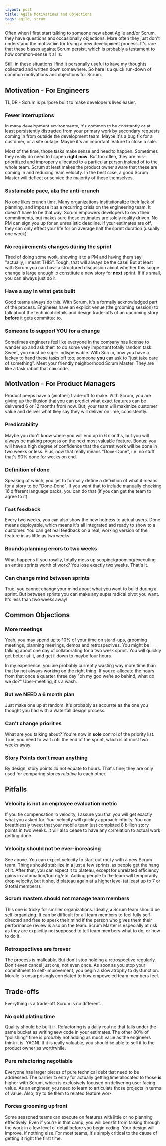 ```yaml
---
layout: post
title: Agile Motivations and Objections
tags: agile, scrum
---
```


Often when I first start talking to someone new about Agile and/or Scrum, they have questions and occasionally objections. More often they just don't understand the motivation for trying a new development process. It's rare that these biases against Scrum persist, which is probably a testament to how common-sense it all is.

Still, in these situations I find it personally useful to have my thoughts collected and written down somewhere. So here is a quick run-down of common motivations and objections for Scrum.

## Motivation - For Engineers

TL;DR - Scrum is purpose built to make developer's lives easier.

### Fewer interruptions

In many development environments, it's common to be constantly or at least persistently distracted from your primary work by secondary requests coming in from outside the development team. Maybe it's a bug fix for a customer, or a site outage. Maybe it's an important feature to close a sale.

Most of the time, those tasks make sense and need to happen. Sometimes they really do need to happen **right now**. But too often, they are mis-prioritized and improperly allocated to a particular person instead of to the whole team. Scrum at least makes the product owner aware that these are coming in and reducing team velocity. In the best case, a good Scrum Master will deflect or service the majority of these themselves.

### Sustainable pace, aka the anti-crunch

No one likes crunch time. Many organizations institutionalize their lack of planning, and impose it as a recurring crisis on the engineering team. It doesn't have to be that way. Scrum empowers developers to own their commitments, but makes sure those estimates are solely reality driven. No PM can sign you up for an unrealistic deadline. If your estimates are off, they can only effect your life for on average half the sprint duration (usually one week).

### No requirements changes during the sprint

Tired of doing some work, showing it to a PM and having them say "actually, I meant THIS". Tough, that will always be the case! But at least with Scrum you can have a structured discussion about whether this scope change is large enough to constitute a new story for **next** sprint. If it's small, you can always just do it.

### Have a say in what gets built

Good teams always do this. With Scrum, it's a formally acknowledged part of the process. Engineers have an explicit venue (the grooming session) to talk about the technical details and design trade-offs of an upcoming story **before** it gets committed to.

### Someone to support YOU for a change

Sometimes engineers feel like everyone in the company has license to wander up and ask them to do some very important totally random task. Sweet, you must be super indispensable. With Scrum, now you have a lackey to hand these tasks off too; someone **you** can ask to "just take care of something". Meet your friendly neighborhood Scrum Master. They are like a task rabbit that can code.

## Motivation - For Product Managers

Product peeps have a (another) trade-off to make. With Scrum, you are giving up the illusion that you can predict what exact features can be delivered 6 or 12 months from now. But, your team will maximize customer value and deliver what they say they will deliver on time, consistently.

### Predictability

Maybe you don't know where you will end up in 6 months, but you will always be making progress on the next most valuable feature. Bonus: you will have a high degree of confidence that the current work will be done in two weeks or less. Plus, now that really means "Done-Done", i.e. no stuff that's 90% done for weeks on end.

### Definition of done

Speaking of which, you get to formally define a definition of what it means for a story to be "Done-Done". If you want that to include manually checking 16 different language packs, you can do that (if you can get the team to agree to it).

### Fast feedback

Every two weeks, you can also show the new hotness to actual users. Done means deployable, which means it's all integrated and ready to show to a customer. You can get real feedback on a real, working version of the feature in as little as two weeks.

### Bounds planning errors to two weeks

What happens if you royally, totally mess up scoping/grooming/executing an entire sprints worth of work? You lose exactly two weeks. That's it.

### Can change mind between sprints

True, you cannot change your mind about what you want to build during a sprint. But between sprints you can make any super radical pivot you want. It's less than two weeks away!

## Common Objections

### More meetings

Yeah, you may spend up to 10% of your time on stand-ups, grooming meetings, planning meetings, demos and retrospectives. You might be talking about one day of collaborating for a two week sprint. You will quickly get better at it, and get it down to maybe four hours.

In my experience, you are probably currently wasting way more time than that by not always working on the right thing. If you re-allocate the hours from that once a quarter, three day "oh my god we're so behind, what do we do?" Uber-meeting, it's a wash.

### But we **NEED** a 6 month plan

Just make one up at random. It's probably as accurate as the one you thought you had with a Waterfall design process.

### Can't change priorities

What are you talking about? You're now in **sole** control of the priority list. True, you need to wait until the end of the sprint, which is at most two weeks away.

### Story Points don't mean anything

By design, story points do not equate to hours. That's fine; they are only used for comparing stories _relative_ to each other.

## Pitfalls

### Velocity is not an employee evaluation metric

If you tie compensation to velocity, I assure you that you will get exactly what you asked for. Your velocity will quickly approach infinity. You can breathlessly tweet that your mobile team just completed 8 billion story points in two weeks. It will also cease to have any correlation to actual work getting done.

### Velocity should not be ever-increasing

See above. You can expect velocity to start out rocky with a new Scrum team. Things should stabilize in a just a few sprints, as people get the hang of it. After that, you can expect it to plateau, except for unrelated efficiency gains in automation/tooling/etc. Adding people to the team will temporarily drop velocity, but it should plateau again at a higher level (at least up to 7 or 9 total members).

### Scrum masters should not manage team members

This one is tricky for smaller organizations. Ideally, a Scrum team should be self-organizing. It can be difficult for all team members to feel fully self-directed and free to speak their mind if the person who gives them their performance review is also on the team. Scrum Master is especially at risk as they are explicitly not supposed to tell team members what to do, or how to do it.

### Retrospectives are forever

The process is malleable. But don't stop holding a retrospective regularly. Don't even cancel just one, not even once. As soon as you stop your commitment to self-improvement, you begin a slow atrophy to dysfunction. Morale is unsurprisingly correlated to how empowered team members feel.

## Trade-offs

Everything is a trade-off. Scrum is no different.

### No gold plating time

Quality should be built in. Refactoring is a daily routine that falls under the same bucket as writing new code in your estimates. The other 80% of "polishing" time is probably not adding as much value as the engineers think it is. YAGNI. If it is really valuable, you should be able to sell it to the product owner as worthwhile.

### Pure refactoring negotiable

Everyone has larger pieces of pure technical debt that need to be addressed. The barrier to entry for actually getting time allocated to those **is** higher with Scrum, which is exclusively focused on delivering user facing value. As an engineer, you need to learn to articulate those projects in terms of value. Also, try to tie them to related feature work.

### Forces grooming up front

Some seasoned teams can execute on features with little or no planning effectively. Even if you're in that camp, you will benefit from talking through the work in a low level of detail before you begin coding. Your design will improve, if nothing else. For most teams, it's simply critical to the cause of getting it right the first time.
